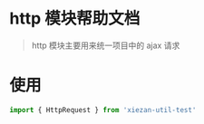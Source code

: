# http 模块帮助文档

> http 模块主要用来统一项目中的 ajax 请求

# 使用

```ts
import { HttpRequest } from 'xiezan-util-test'
```
